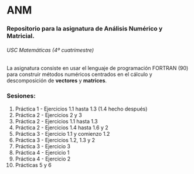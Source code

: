 # ANM

### Repositorio para la asignatura de Análisis Numérico y Matricial.
###### USC Matemáticas (4º cuatrimestre)

La asignatura consiste en usar el lenguaje de programación FORTRAN (90) para construir métodos numéricos centrados en el cálculo y descomposición de **vectores** y **matrices**.

### Sesiones: 
1.  Práctica 1 - Ejercicios 1.1 hasta 1.3 (1.4 hecho después)
2.  Práctica 2 - Ejercicios 2 y 3
3.  Práctica 2 - Ejercicios 1.1 hasta 1.3
4.  Práctica 2 - Ejercicios 1.4 hasta 1.6 y 2
5.  Práctica 3 - Ejercicio 1.1 y comienzo 1.2
6.  Práctica 3 - Ejercicios 1.2, 1.3 y 2
7.  Práctica 3 - Ejercicio 3
8.  Práctica 4 - Ejercicio 1
9.  Práctica 4 - Ejercicio 2
10. Prácticas 5 y 6
